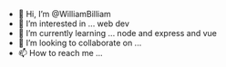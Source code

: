 - 👋 Hi, I’m @WilliamBilliam
- 👀 I’m interested in ... web dev 
- 🌱 I’m currently learning ... node and express and vue
- 💞️ I’m looking to collaborate on ...
- 📫 How to reach me ...

<!---
WilliamBilliam/WilliamBilliam is a ✨ special ✨ repository because its `README.md` (this file) appears on your GitHub profile.
You can click the Preview link to take a look at your changes.
--->
